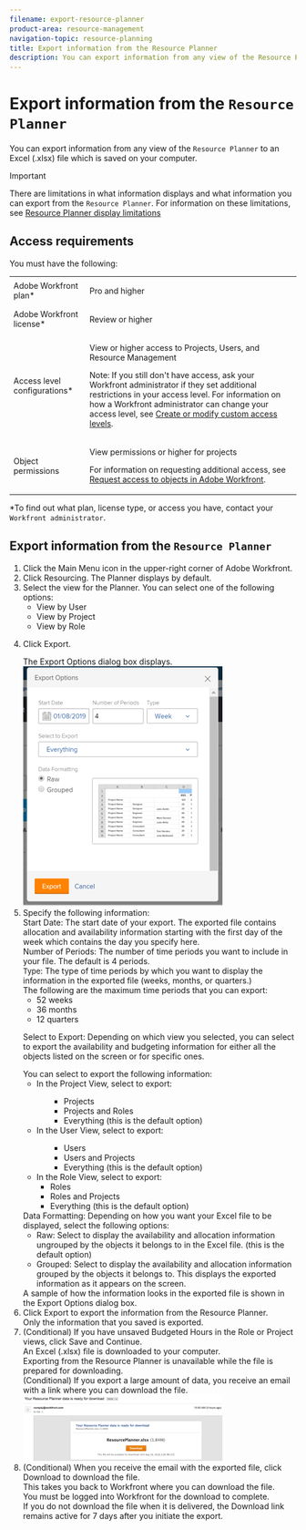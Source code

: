 ```yaml
---
filename: export-resource-planner
product-area: resource-management
navigation-topic: resource-planning
title: Export information from the Resource Planner
description: You can export information from any view of the Resource Planner to an Excel (.xlsx) file which is saved on your computer.
---
```


# Export information from the `Resource Planner`

You can export information from any view of the `Resource Planner` to an Excel (.xlsx) file which is saved on your computer.

>[!IMPORTANT]
>
>There are limitations in what information displays and what information you can export from the `Resource Planner`. For information on these limitations, see [Resource Planner display limitations](../../resource-mgmt/resource-planning/resource-planner-display-limitations.md)

## Access requirements

You must have the following:

<table cellspacing="0"> 
 <col> 
 <col> 
 <tbody> 
  <tr> 
   <td role="rowheader"><span>Adobe Workfront</span> plan*</td> 
   <td> <p><span>Pro</span> and higher</p> </td> 
  </tr> 
  <tr> 
   <td role="rowheader"><span>Adobe Workfront</span> license*</td> 
   <td> <p><span>Review</span> or higher</p> </td> 
  </tr> 
  <tr> 
   <td role="rowheader">Access level configurations*</td> 
   <td> <p>View or higher access to&nbsp;Projects, Users, and Resource Management</p> <p>Note: If you still don't have access, ask your <span>Workfront administrator</span> if they set additional restrictions in your access level. For information on how a <span>Workfront administrator</span> can change your access level, see <a href="../../administration-and-setup/add-users/configure-and-grant-access/create-modify-access-levels.md" class="MCXref xref">Create or modify custom access levels</a>.</p> </td> 
  </tr> 
  <tr> 
   <td role="rowheader">Object permissions</td> 
   <td> <p>View permissions or higher for projects</p> <p>For information on requesting additional access, see <a href="../../workfront-basics/grant-and-request-access-to-objects/request-access.md" class="MCXref xref">Request access to objects in Adobe Workfront</a>.</p> </td> 
  </tr> 
 </tbody> 
</table>

&#42;To find out what plan, license type, or access you have, contact your `Workfront administrator`.

## Export information from the `Resource Planner`<![CDATA[		]]>

<ol> 
 <li value="1"><![CDATA[
				]]><![CDATA[
			]]>Click the Main Menu icon in the upper-right corner of Adobe Workfront.</li> 
 <li value="2"><![CDATA[
			]]> Click Resourcing. The Planner displays by default.</li> 
 <li value="3"> Select the view for the Planner. You can select one of the following options: 
  <ul>
   <li> View by User </li>
   <li> View by Project </li>
   <li> View by Role </li>
  </ul></li> 
 <li value="4"> <p> Click <span class="bold">Export</span>. </p>The Export Options dialog box displays.<span class="preview"><br><img src="assets/rp-export-options-box-350x421.png" style="width: 350;height: 421;"></span><br></li> 
 <li value="5"> Specify the following information:<br><span class="bold">Start Date</span>: The start date of your export. The exported file contains allocation and availability information starting with the first day of the week which contains the day you specify here. <br><span class="bold">Number of Periods</span>: The number of time periods you want to include in your file. The default is 4 periods.<br><span style="font-size: small;" class="bold">Type</span>: The type of time periods by which you want to display the information in the exported file (weeks, months, or quarters.) <br> The following are the maximum time periods that you can export: 
  <ul>
   <li> 52 weeks </li>
   <li> 36 months </li>
   <li> 12 quarters</li>
  </ul><p><span class="bold">Select to Export</span>: Depending on which view you selected, you can select to export the availability and budgeting information for either all the objects listed on the screen or for specific ones.</p>You can select to export the following information:
  <ul>
   <li>In the Project View, select to export:
    <ul>
     <ul>
      <li>Projects</li>
      <li>Projects and Roles</li>
      <li>Everything (this is the default option)</li>
     </ul>
    </ul></li>
   <li>In the User View, select to export:
    <ul>
     <ul>
      <li>Users</li>
      <li>Users and Projects</li>
      <li>Everything (this is the default option)</li>
     </ul>
    </ul></li>
   <li>In the Role View, select to export:
    <ul>
     <li>Roles</li>
     <li>Roles and Projects</li>
     <li>Everything (this is the default option)</li>
    </ul></li>
  </ul><span class="bold">Data Formatting</span>: Depending on how you want your Excel file to be displayed, select the following options:
  <ul>
   <li><span class="bold">Raw</span>: Select to display the availability and allocation information ungrouped by the objects it belongs to in the Excel file. (this is the default option)</li>
   <li><span class="bold">Grouped</span>: Select to display the availability and allocation information grouped by the objects it belongs to. This displays the exported information as it appears on the screen.</li>
  </ul>A sample of how the information looks in the exported file is shown in the Export Options dialog box.</li> 
 <li value="6"> Click <span class="bold">Export</span> to export the information from the <span>Resource Planner</span>.<br>Only the information that you saved is exported.<br></li> 
 <li value="7"> (Conditional) If you have unsaved Budgeted Hours in the Role or Project views, click <span class="bold">Save and Continue.</span> <br>An Excel (.xlsx) file is downloaded to your computer.<br>Exporting from the <span>Resource Planner</span> is unavailable while the file is prepared for downloading.<br>(Conditional) If you export a large amount of data, you receive an email with a link where you can download the file.<br><img src="assets/rp-eamil-with-exported-planner-attached-350x116.png" alt="RP_eamil_with_exported_planner_attached.png" style="width: 350;height: 116;"></li> 
 <li value="8">(Conditional) When you receive the email with the exported file, click <span class="bold">Download</span> to download the file.<br>This takes you back to <span>Workfront</span> where you can download the file. <br>You must be logged into <span>Workfront</span> for the download to complete.<br>If you do not download the file when it is delivered, the Download link remains active for 7 days after you initiate the export.</li> 
</ol>

